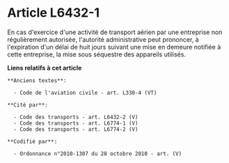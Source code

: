 # Article L6432-1

En cas d'exercice d'une activité de transport aérien par une entreprise non régulièrement autorisée, l'autorité
administrative peut prononcer, à l'expiration d'un délai de huit jours suivant une mise en demeure notifiée à cette
entreprise, la mise sous séquestre des appareils utilisés.

**Liens relatifs à cet article**

	**Anciens textes**:

	  - Code de l'aviation civile - art. L330-4 (VT)

	**Cité par**:

	  - Code des transports - art. L6432-2 (V)
	  - Code des transports - art. L6774-1 (V)
	  - Code des transports - art. L6774-2 (V)

	**Codifié par**:

	  - Ordonnance n°2010-1307 du 28 octobre 2010 - art. (V)
